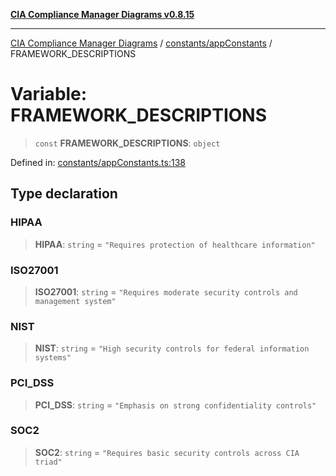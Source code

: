 [**CIA Compliance Manager Diagrams v0.8.15**](../../../README.md)

***

[CIA Compliance Manager Diagrams](../../../modules.md) / [constants/appConstants](../README.md) / FRAMEWORK\_DESCRIPTIONS

# Variable: FRAMEWORK\_DESCRIPTIONS

> `const` **FRAMEWORK\_DESCRIPTIONS**: `object`

Defined in: [constants/appConstants.ts:138](https://github.com/Hack23/cia-compliance-manager/blob/50a3bb1fa64948444e36c06fee075b5043350db0/src/constants/appConstants.ts#L138)

## Type declaration

### HIPAA

> **HIPAA**: `string` = `"Requires protection of healthcare information"`

### ISO27001

> **ISO27001**: `string` = `"Requires moderate security controls and management system"`

### NIST

> **NIST**: `string` = `"High security controls for federal information systems"`

### PCI\_DSS

> **PCI\_DSS**: `string` = `"Emphasis on strong confidentiality controls"`

### SOC2

> **SOC2**: `string` = `"Requires basic security controls across CIA triad"`
